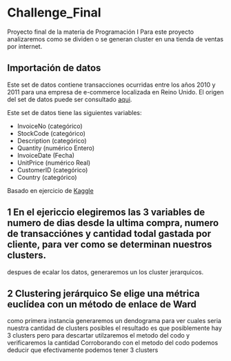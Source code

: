 # Challenge_Final
Proyecto final de la materia de Programación I
Para este proyecto analizaremos como se dividen o se generan cluster en una tienda de ventas por internet.
## Importación de datos

Este set de datos contiene transacciones ocurridas entre los años 2010 y 2011 para una empresa de e-commerce localizada en Reino Unido. El origen del set de datos puede ser consultado [aqui](https://archive.ics.uci.edu/dataset/352/online+retail).

Este set de datos tiene las siguientes variables:

* InvoiceNo (categórico)
* StockCode (categórico)
* Description (categórico)
* Quantity (numérico Entero)
* InvoiceDate (Fecha)
* UnitPrice (numérico Real)
* CustomerID (categórico)
* Country (categórico)

Basado en ejercicio de [Kaggle](https://www.kaggle.com/code/hellbuoy/online-retail-k-means-hierarchical-clustering)
## 1 En el ejericcio elegiremos las 3 variables de numero de dias desde la ultima compra, numero de transacciónes y cantidad todal gastada por cliente, para ver como se determinan nuestros clusters.
despues de ecalar los datos, generaremos un los cluster jerarquicos.
## 2 Clustering jerárquico Se elige una métrica euclídea con un método de enlace de Ward
como primera instancia generaremos un dendograma para ver cuales seria nuestra cantidad de clusters posibles
el resultado es que posiblemente hay 3 clusters pero para descartar utilzaremos el metodo del codo y verificaremos la cantidad
Corroborando con el metodo del codo podemos deducir que efectivamente podemos tener 3 clusters 

